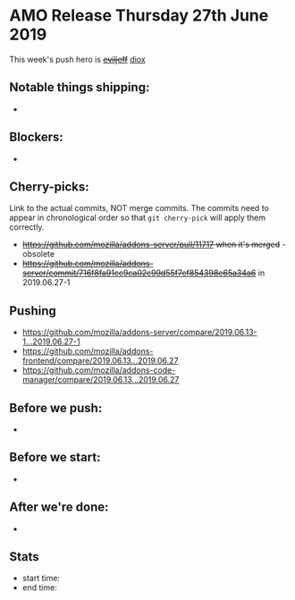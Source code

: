 # AMO Release Thursday 27th June 2019

This week's push hero is ~~[eviljeff](https://github.com/eviljeff)~~ [diox](https://github.com/diox)

## Notable things shipping:

*

## Blockers:

*

## Cherry-picks:

Link to the actual commits, NOT merge commits. The commits need to appear
in chronological order so that `git cherry-pick` will apply them correctly.

* ~~https://github.com/mozilla/addons-server/pull/11717 when it's merged~~ - obsolete
* ~~https://github.com/mozilla/addons-server/commit/716f8fa91cc9ca02c99d55f7ef854398e65a34a6~~ in 2019.06.27-1

## Pushing

- https://github.com/mozilla/addons-server/compare/2019.06.13-1...2019.06.27-1
- https://github.com/mozilla/addons-frontend/compare/2019.06.13...2019.06.27
- https://github.com/mozilla/addons-code-manager/compare/2019.06.13...2019.06.27

## Before we push:

* 

## Before we start:

*

## After we're done:

* 

## Stats

- start time:
- end time:
